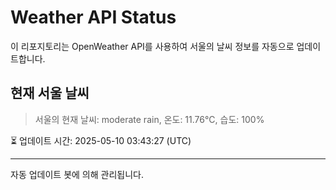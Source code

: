 
# Weather API Status

이 리포지토리는 OpenWeather API를 사용하여 서울의 날씨 정보를 자동으로 업데이트합니다.

## 현재 서울 날씨
> 서울의 현재 날씨: moderate rain, 온도: 11.76°C, 습도: 100%

⏳ 업데이트 시간: 2025-05-10 03:43:27 (UTC)

---
자동 업데이트 봇에 의해 관리됩니다.
